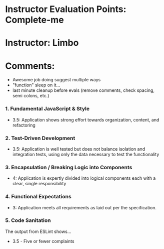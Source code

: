 # Instructor Evaluation Points: Complete-me
# Instructor: Limbo
# Comments:
* Awesome job doing suggest multiple ways
* "function" sleep on it...
* last minute cleanup before evals (remove comments, check spacing, semi colons, etc.)

### 1. Fundamental JavaScript & Style

* 3.5:  Application shows strong effort towards organization, content, and refactoring

### 2. Test-Driven Development

* 3.5: Application is well tested but does not balance isolation and integration tests, using only the data necessary to test the functionality

### 3. Encapsulation / Breaking Logic into Components

* 4: Application is expertly divided into logical components each with a clear, single responsibility

### 4. Functional Expectations

* 3: Application meets all requirements as laid out per the specification.

### 5. Code Sanitation

The output from ESLint shows…

* 3.5 - Five or fewer complaints
